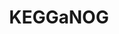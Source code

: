 ---
title: "KEGGaNOG"
excerpt: "<b>About:</b> Tool for generating KEGG heatmaps from eggNOG-mapper annotations<br/><b>Status:</b> Released<br/>[![Downloads](https://static.pepy.tech/badge/kegganog)](https://pepy.tech/project/kegganog)<br/><img src='/images/tools/kegganog.png' width='500px'>"
collection: tools
external_url: https://github.com/iliapopov17/KEGGaNOG
---